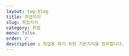 ```yaml
---
layout: tag-blog
title: 취업지식
slug: 취업지식
category: 취업
menu: false
order: 2
description : 취업을 하기 위한 기본지식을 정리합니다.
---
```


